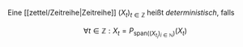 Eine [[zettel/Zeitreihe|Zeitreihe]] $(X_t)_{t \in \mathbb{Z}}$ heißt *deterministisch*, falls

$$
	\forall t \in \mathbb{Z} : X_t = P_{\text{span}((X_{t_i})_{i \in \mathbb{N}})}(X_t)
$$

